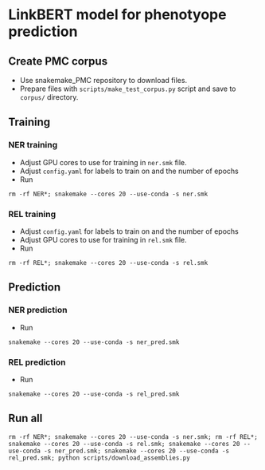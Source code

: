 # LinkBERT model for phenotyope prediction

## Create PMC corpus

- Use snakemake_PMC repository to download files.
- Prepare files with `scripts/make_test_corpus.py` script and save to `corpus/` directory.

## Training

### NER training

- Adjust GPU cores to use for training in `ner.smk` file.
- Adjust `config.yaml` for labels to train on and the number of epochs
- Run

```
rm -rf NER*; snakemake --cores 20 --use-conda -s ner.smk
```

### REL training

- Adjust `config.yaml` for labels to train on and the number of epochs
- Adjust GPU cores to use for training in `rel.smk` file.
- Run

```
rm -rf REL*; snakemake --cores 20 --use-conda -s rel.smk
```

## Prediction

### NER prediction

- Run

```
snakemake --cores 20 --use-conda -s ner_pred.smk
```

### REL prediction

- Run

```
snakemake --cores 20 --use-conda -s rel_pred.smk
```

## Run all

```
rm -rf NER*; snakemake --cores 20 --use-conda -s ner.smk; rm -rf REL*; snakemake --cores 20 --use-conda -s rel.smk; snakemake --cores 20 --use-conda -s ner_pred.smk; snakemake --cores 20 --use-conda -s rel_pred.smk; python scripts/download_assemblies.py
```
